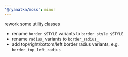 ```yaml
---
'@ryanatkn/moss': minor
---
```


rework some utility classes

- rename `border_$STYLE` variants to `border_style_$STYLE`
- rename `radius_` variants to `border_radius_`
- add top/right/bottom/left border radius variants, e.g. `border_top_left_radius`

